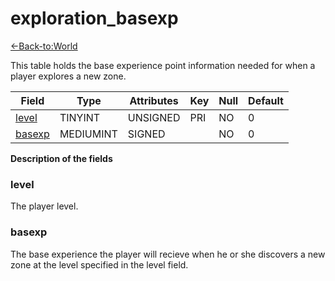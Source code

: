 # exploration_basexp

[<-Back-to:World](database-world)

This table holds the base experience point information needed for when a player explores a new zone.

| Field       | Type      | Attributes | Key | Null | Default |
| ----------- | --------- | ---------- | --- | ---- | ------- |
| [level][1]  | TINYINT   | UNSIGNED   | PRI | NO   | 0       |
| [basexp][2] | MEDIUMINT | SIGNED     |     | NO   | 0       |

[1]: #level
[2]: #basexp

**Description of the fields**

### level
The player level.

### basexp
The base experience the player will recieve when he or she discovers a new zone at the level specified in the level field.
